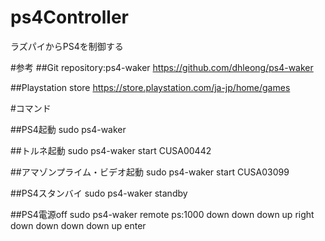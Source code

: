 # ps4Controller
ラズパイからPS4を制御する

#参考
##Git repository:ps4-waker
https://github.com/dhleong/ps4-waker

##Playstation store
https://store.playstation.com/ja-jp/home/games

#コマンド

##PS4起動
sudo ps4-waker

##トルネ起動
sudo ps4-waker start CUSA00442

##アマゾンプライム・ビデオ起動
sudo ps4-waker start CUSA03099

##PS4スタンバイ
sudo ps4-waker standby

##PS4電源off
sudo ps4-waker remote ps:1000 down down down up right down down down down up enter
